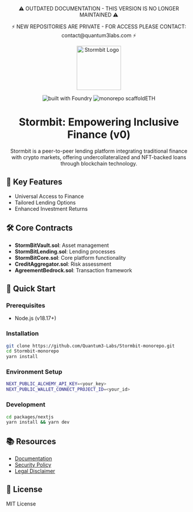<p align="center">⚠️ OUTDATED DOCUMENTATION - THIS VERSION IS NO LONGER MAINTAINED ⚠️</p>

<p align="center">⚡ NEW REPOSITORIES ARE PRIVATE - FOR ACCESS PLEASE CONTACT: contact@quantum3labs.com ⚡</p>

<p align="center">
  <a href="https://stormbit.finance">
    <img src="./docs/StormbitLogo.png" alt="Stormbit Logo" width="120"/>
  </a>
</p>

<p align="center">
  <img src="https://img.shields.io/badge/contracts%20built%20with-Foundry-purple" alt="built with Foundry"/>
  <img src="https://img.shields.io/badge/monorepo%20on%20-scaffoldETH-purple" alt="monorepo scaffoldETH"/>
</p>

<h1 align="center">Stormbit: Empowering Inclusive Finance (v0)</h1>

<p align="center">Stormbit is a peer-to-peer lending platform integrating traditional finance with crypto markets, offering undercollateralized and NFT-backed loans through blockchain technology.</p>

## 🌟 Key Features

- Universal Access to Finance
- Tailored Lending Options
- Enhanced Investment Returns

## 🛠️ Core Contracts

- **StormBitVault.sol**: Asset management
- **StormBitLending.sol**: Lending processes
- **StormBitCore.sol**: Core platform functionality
- **CreditAggregator.sol**: Risk assessment
- **AgreementBedrock.sol**: Transaction framework

## 🚀 Quick Start

### Prerequisites
- Node.js (v18.17+)

### Installation
```bash
git clone https://github.com/Quantum3-Labs/Stormbit-monorepo.git
cd Stormbit-monorepo
yarn install
```

### Environment Setup
```bash
NEXT_PUBLIC_ALCHEMY_API_KEY=<your_key>
NEXT_PUBLIC_WALLET_CONNECT_PROJECT_ID=<your_id>
```

### Development
```bash
cd packages/nextjs
yarn install && yarn dev
```

## 📚 Resources

- [Documentation](https://stormbit.gitbook.io/stormbit)
- [Security Policy](SECURITY.md)
- [Legal Disclaimer](LEGAL.md)

## 📜 License

MIT License
